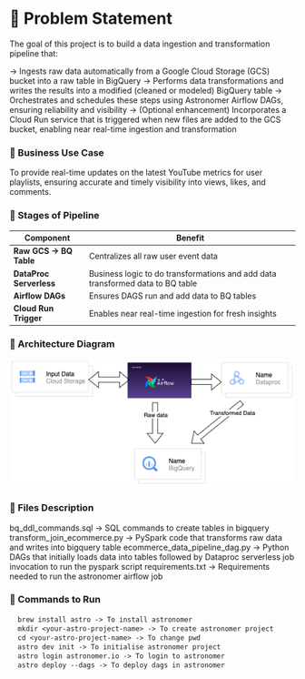 
# 🧩 Problem Statement
The goal of this project is to build a data ingestion and transformation pipeline that:

-> Ingests raw data automatically from a Google Cloud Storage (GCS) bucket into a raw table in BigQuery
-> Performs data transformations and writes the results into a modified (cleaned or modeled) BigQuery table
-> Orchestrates and schedules these steps using Astronomer Airflow DAGs, ensuring reliability and visibility
-> (Optional enhancement) Incorporates a Cloud Run service that is triggered when new files are added to the GCS bucket, enabling near real-time ingestion and transformation

### 🧩 Business Use Case

To provide real-time updates on the latest YouTube metrics for user playlists, ensuring accurate and timely visibility into views, likes, and comments.

### 🧩 Stages of Pipeline

| Component              | Benefit                                   |
| ---------------------- | --------------------------------------------------- |
| **Raw GCS → BQ Table** | Centralizes all raw user event data                 |
| **DataProc Serverless**| Business logic to do transformations and add data transformed data to BQ table    |
| **Airflow DAGs**       | Ensures DAGS run and add data to BQ tables          |
| **Cloud Run Trigger**  | Enables near real-time ingestion for fresh insights |


### 🧩 Architecture Diagram

![Image](https://github.com/sarathchandrikak/Data-Projects/blob/main/ecommerce-pipeline/etl-pipeline.png)

### 🧩 Files Description

bq_ddl_commands.sql -> SQL commands to create tables in bigquery\
transform_join_ecommerce.py -> PySpark code that transforms raw data and writes into bigquery table
ecommerce_data_pipeline_dag.py -> Python DAGs that initially loads data into tables followed by Dataproc serverless job invocation to run the pyspark script
requirements.txt -> Requirements needed to run the astronomer airflow job

### 🧩 Commands to Run

      brew install astro -> To install astronomer
      mkdir <your-astro-project-name> -> To create astronomer project
      cd <your-astro-project-name> -> To change pwd
      astro dev init -> To initialise astronomer project
      astro login astronomer.io -> To login to astronomer
      astro deploy --dags -> To deploy dags in astronomer 

